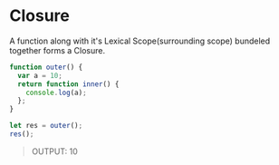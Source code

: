 # Closure

A function along with it's Lexical Scope(surrounding scope) bundeled together forms a Closure.

```javascript
function outer() {
  var a = 10;
  return function inner() {
    console.log(a);
  };
}

let res = outer();
res();
```

> OUTPUT: 10
